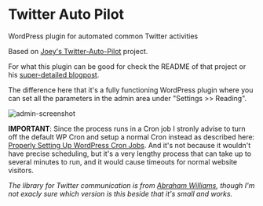 # Twitter Auto Pilot
WordPress plugin for automated common Twitter activities

Based on [Joey's Twitter-Auto-Pilot](https://github.com/JoeyTawadrous/Twitter-Auto-Pilot) project.

For what this plugin can be good for check the README of that project or his [super-detailed blogpost](http://www.joeyt.net/blog/twitter-tutorial-how-to-gain-over-3000-new-followers-a-month/).

The difference here that it's a fully functioning WordPress plugin where you can set all the parameters in the admin area under "Settings >> Reading".

![admin-screenshot](https://cloud.githubusercontent.com/assets/4682432/10610333/428ca2d2-773f-11e5-952f-5319b5d44c3f.png)

**IMPORTANT**: Since the process runs in a Cron job I stronly advise to turn off the default WP Cron and setup a normal Cron instead as described here: [Properly Setting Up WordPress Cron Jobs](https://tommcfarlin.com/wordpress-cron-jobs/).
 And it's not because it wouldn't have precise scheduling, but it's a very lengthy process that can take up to several minutes to run, and it would cause timeouts for normal website visitors.

*The library for Twitter communication is from [Abraham Williams](https://github.com/abraham/twitteroauth), though I'm not exacly sure which version is this beside that it's small and works.*



